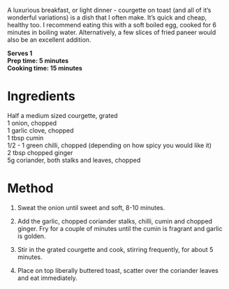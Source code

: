 A luxurious breakfast, or light dinner - courgette on toast (and all of it’s wonderful variations) is a dish that I often make. It’s quick and cheap, healthy too. I recommend eating this with a soft boiled egg, cooked for 6 minutes in boiling water. Alternatively, a few slices of fried paneer would also be an excellent addition. 
  
**Serves 1**  
**Prep time: 5 minutes**   
**Cooking time: 15 minutes**   
  
# Ingredients #

Half a medium sized courgette, grated   
1 onion, chopped  
1 garlic clove, chopped   
1 tbsp cumin  
1/2 - 1 green chilli, chopped (depending on how spicy you would like it)  
2 tbsp chopped ginger  
5g coriander, both stalks and leaves, chopped  

# Method #

1. Sweat the onion until sweet and soft, 8-10 minutes.  

2. Add the garlic, chopped coriander stalks, chilli, cumin and chopped ginger. Fry for a couple of minutes until the cumin is fragrant and garlic is golden.  

3. Stir in the grated courgette and cook, stirring frequently, for about 5 minutes.  

4. Place on top liberally buttered toast, scatter over the coriander leaves  and eat immediately. 
